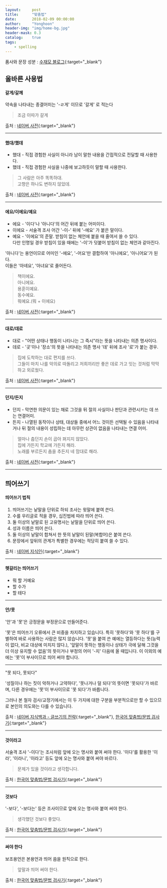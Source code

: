 ```yaml
---
layout:     post
title:      "맞춤법"
date:       2018-02-09 00:00:00
author:     "Yonghoon"
header-img: "img/home-bg.jpg"
header-mask: 0.3
catalog:    true
tags:
    - spelling
---
```


품사와 문장 성분 : [수재모 블로그](http://snustudy.com/220843584472){:target="_blank"}

## 올바른 사용법

#### 갈게/갈께
약속을 나타내는 종결어미는 '-ㄹ게' 이므로 '갈게' 로 적는다<br>

> 조금 이따가 갈게

출처 : [네이버 사전](http://krdic.naver.com/rescript_detail.nhn?seq=6371){:target="_blank"}


--------------------------------------

#### 했대/했데
* 했대 - 직접 경험한 사실이 아니라 남이 말한 내용을 간접적으로 전달할 때 사용한다.
* 했데 - 직접 경험한 사실을 나중에 보고하듯이 말할 때 사용한다.

> 그 사람은 아주 똑똑하대.<br>
> 고향은 하나도 변하지 않았데.


출처 : [네이버 사전](http://krdic.naver.com/rescript_detail.nhn?seq=4318){:target="_blank"}


--------------------------------------

#### 에요/이에요/예요
* 에요 - '이다'나 '아니다'의 어간 뒤에 붙는 어미이다.
* 이에요 - 서술격 조사 어간 '-이-' 뒤에 '-에요' 가 붙은 말이다.
* 예요 - '이에요'의 준말. 받침이 없는 체언에 붙을 때 줄여서 쓸 수 있다.<br>
다만 인명일 경우 받침이 있을 때에는 '-이'가 덧붙어 받침이 없는 체언과 같아진다.

'아니다'는 용언이므로 어미인 '-에요', '-어요'만 결합하여 '아니에요', '아니어요'가 된다.<br>
이들은 '아녜요', '아녀요'로 줄어든다.

> 책이에요.<br>
> 아니에요.<br>
> 용훈이예요.<br>
> 동수예요.<br>
> 뭐예요.(뭐 + 이에요)


출처 : [네이버 사전](http://krdic.naver.com/rescript_detail.nhn?seq=1657){:target="_blank"}


--------------------------------------

#### 대로/데로
* 대로 - "어떤 상태나 행동이 나타나는 그 즉시"라는 뜻을 나타내는 의존 명사이다.
* 데로 - '곳'이나 '장소'의 뜻을 나타내는 의존 명사 '데' 뒤에 조사 '로'가 붙는 경우.

> 집에 도착하는 대로 편지를 쓰다.<br>
> 그들이 마치 나를 악의로 따돌리고 저희끼리만 좋은 데로 가고 잇는 것처럼 막막하고 외로웠다.

출처 : [네이버 사전](http://krdic.naver.com/rescript_detail.nhn?seq=7442){:target="_blank"}


--------------------------------------

#### 던지/든지
* 던지 - 막연한 의문이 있는 채로 그것을 뒤 절의 사실이나 판단과 관련시키는 데 쓰는 연결어미.
* 든지 - 나열된 동작이나 상태, 대상들 중에서 어느 것이든 선택될 수 있음을 나타내거나 뒤 절의 내용이 성립하는 데 아무런 상관이 없음을 나타내는 연결 어미.

> 얼마나 춥던지 손이 곱아 펴지지 않았다.<br>
> 집에 가든지 학교에 가든지 해라.<br>
> 노래를 부르든지 춤을 추든지 네 맘대로 해라.

출처 : [네이버 사전](http://krdic.naver.com/rescript_detail.nhn?seq=6820){:target="_blank"}


--------------------------------------



## 띄어쓰기

#### 띄어쓰기 법칙
1. 띄어쓰기는 낱말을 단위로 하되 조사는 윗말에 붙여 쓴다.
2. 수를 우리글로 적을 경우, 십진법에 따라 띄어 쓴다.
3. 둘 이상의 낱말로 된 고유명사는 낱말을 단위로 띄어 쓴다.
4. 성과 이름은 띄어 쓴다.
5. 둘 이상의 낱말이 합쳐서 한 뜻의 낱말이 된말(복합어)은 붙여 쓴다.
6. 문장에서 앞뒤의 관계가 특별한 경우에는 적당히 붙여 쓸 수 있다.

출처 : [네이버 지식인](http://kin.naver.com/qna/detail.nhn?d1id=11&dirId=110801&docId=54358380&qb=7ZWc6rWt7Ja0IOudhOyWtOyTsOq4sCDrspXsuZk=&enc=utf8&section=kin&rank=1&search_sort=0&spq=0&pid=TozQOwpySEsssZB2QBlssssss/d-111888&sid=FRSzzgBUH4n3iRyc6G5rvA%3D%3D){:target="_blank"}

--------------------------------------

#### 헷갈리는 띄어쓰기
* 뭐 할 거예요
* 할 수가
* 할 테다


--------------------------------------

#### 안/못
'안'과 '못'은 긍정문을 부정문으로 만들어준다.

'못'은 띄어쓰기 오류에서 큰 비중을 차지하고 있습니다. 특히 '못하다'와 '못 하다'를 구별하여 바로 사용하는 사람은 많지 않습니다. '못'을 붙여 쓴 예에는 열등하다는 뜻(능력이 없다, 비교 대상에 미치지 않다.), '앞말이 뜻하는 행동이나 상태가 극에 달해 그것을 더 이상 유지할 수 없음'의 뜻이거나 부정의 어미 '-지' 다음에 올 때입니다. 이 이외의 예에는 '못'이 부사이므로 띄어 써야 합니다.

--------------------------------------

"못 되다, 못되다"

'성질이나 하는 짓이 악하거나 고약하다', '못나거나 덜 되다'의 뜻이면 '못되다'가 바르며, 다른 경우에는 '못'이 부사이므로 '못 되다'가 바릅니다.

그러나 본 철자 검사/교정기에서는 이 두 가지에 대한 구분을 부분적으로만 할 수 있으므로 본인의 의도와는 다를 수 있습니다.

출처 : [네이버 지식백과 - 글쓰기의 전략](http://terms.naver.com/entry.nhn?docId=1711843&cid=42001&categoryId=42001#TABLE_OF_CONTENT2){:target="_blank"}, [한국어 맞춤법/문법 검사기](http://speller.cs.pusan.ac.kr/PnuWebSpeller/){:target="_blank"}

--------------------------------------

#### 것이라고
서술격 조사 '-이다'는 조사처럼 앞에 오는 명사와 붙여 써야 한다. '이다'를 활용한 '이라', '이라니', '이라고' 등도 앞에 오는 명사와 붙여 써야 바르다.

>문제가 있을 것이라고 생각합니다.

출처 : [한국어 맞춤법/문법 검사기](http://speller.cs.pusan.ac.kr/PnuWebSpeller/){:target="_blank"}


--------------------------------------

#### 것보다
'-보다', '-보다는' 등은 조사이므로 앞에 오는 명사와 붙여 써야 한다.

> 생각했던 것보다 좋았다.

출처 : [한국어 맞춤법/문법 검사기](http://speller.cs.pusan.ac.kr/PnuWebSpeller/){:target="_blank"}


--------------------------------------

#### 써야 한다
보조용언은 본용언과 띄어 씀을 원칙으로 한다.

> 앞말과 띄어 써야 한다.

출처 : [한국어 맞춤법/문법 검사기](http://speller.cs.pusan.ac.kr/PnuWebSpeller/){:target="_blank"}